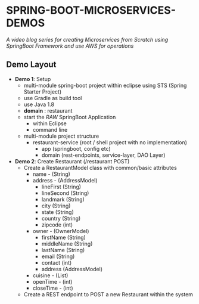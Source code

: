 # SPRING-BOOT-MICROSERVICES-DEMOS
*A video blog series for creating Microservices from Scratch using SpringBoot Framework and use AWS for operations*
## Demo Layout
- **Demo 1**: Setup
  - multi-module spring-boot project within eclipse using STS (Spring Starter Project)
  - use Gradle as build tool
  - use Java 1.8
  - **domain** : restaurant
  - start the *RAW* SpringBoot Application
    - within Eclipse
    - command line
  - multi-module project structure
    - restaurant-service (root / shell project with no implementation)
      - app (springboot, config etc)
      - domain (rest-endpoints, service-layer, DAO Layer)
- **Demo 2**: Create Restaurant (/restaurant POST)
  - Create a RestaurantModel class with common/basic attributes
    - name - (String)
    - address - (AddressModel)
      - lineFirst (String)
      - lineSecond (String)
      - landmark (String)
      - city (String)
      - state (String)
      - country (String)
      - zipcode (int)
    - owner - (OwnerModel)
      - firstName (String)
      - middleName (String)
      - lastName (String)
      - email (String)
      - contact (int)
      - address (AddressModel)
    - cuisine - (List)
    - openTime - (int)
    - closeTime - (int)
  - Create a REST endpoint to POST a new Restaurant within the system
